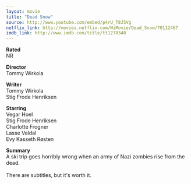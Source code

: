 ```yaml
---
layout: movie
title: "Dead Snow"
source: http://www.youtube.com/embed/p4rU_T8J5Vg
netflix_link: http://movies.netflix.com/WiMovie/Dead_Snow/70112467
imdb_link: http://www.imdb.com/title/tt1278340
---
```


__Rated__<br /><span class="rated ts">NR</span>

__Director__<br />Tommy Wirkola

__Writer__<br />Tommy Wirkola<br />Stig Frode Henriksen

__Starring__<br />Vegar Hoel<br />Stig Frode Henriksen<br />Charlotte Frogner<br />Lasse Valdal<br />Evy Kasseth Røsten

__Summary__<br />A ski trip goes horribly wrong when an army of Nazi zombies rise from the dead.<br /><br />There are subtitles, but it's worth it.